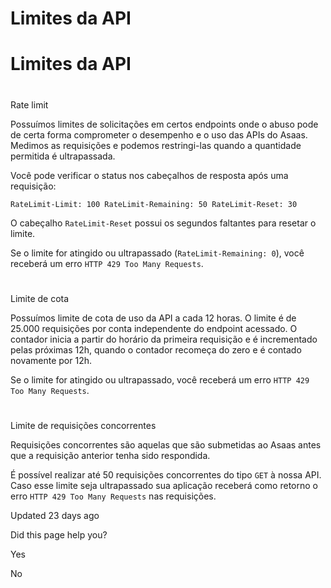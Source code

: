 # Limites da API

# Limites da API

# 

Rate limit

Possuímos limites de solicitações em certos endpoints onde o abuso pode de certa forma comprometer o desempenho e o uso das APIs do Asaas. Medimos as requisições e podemos restringi-las quando a quantidade permitida é ultrapassada.

Você pode verificar o status nos cabeçalhos de resposta após uma requisição:

`RateLimit-Limit: 100 RateLimit-Remaining: 50 RateLimit-Reset: 30`

O cabeçalho `RateLimit-Reset` possui os segundos faltantes para resetar o limite.

Se o limite for atingido ou ultrapassado (`RateLimit-Remaining: 0`), você receberá um erro `HTTP 429 Too Many Requests`.

# 

Limite de cota

Possuímos limite de cota de uso da API a cada 12 horas. O limite é de 25.000 requisições por conta independente do endpoint acessado. O contador inicia a partir do horário da primeira requisição e é incrementado pelas próximas 12h, quando o contador recomeça do zero e é contado novamente por 12h.

Se o limite for atingido ou ultrapassado, você receberá um erro `HTTP 429 Too Many Requests`.

# 

Limite de requisições concorrentes

Requisições concorrentes são aquelas que são submetidas ao Asaas antes que a requisição anterior tenha sido respondida.

É possível realizar até 50 requisições concorrentes do tipo `GET` à nossa API. Caso esse limite seja ultrapassado sua aplicação receberá como retorno o erro `HTTP 429 Too Many Requests` nas requisições.

Updated 23 days ago

Did this page help you?

Yes

No